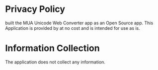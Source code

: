 # Privacy Policy

built the MUA Unicode Web Converter app as an Open Source app. This Application is provided by at no cost and is intended for use as is.

# Information Collection

The application does not collect any information.
